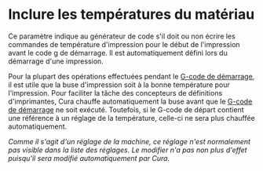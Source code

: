 Inclure les températures du matériau
====
Ce paramètre indique au générateur de code s'il doit ou non écrire les commandes de température d'impression pour le début de l'impression avant le code g de démarrage. Il est automatiquement défini lors du démarrage d'une impression.

Pour la plupart des opérations effectuées pendant le [G-code de démarrage](machine_start_gcode.md), il est utile que la buse d'impression soit à la bonne température pour l'impression. Pour faciliter la tâche des concepteurs de définitions d'imprimantes, Cura chauffe automatiquement la buse avant que le [G-code de démarrage](machine_start_gcode.md) ne soit exécuté. Toutefois, si le G-code de départ contient une référence à un réglage de la température, celle-ci ne sera plus chauffée automatiquement.

*Comme il s'agit d'un réglage de la machine, ce réglage n'est normalement pas visible dans la liste des réglages. Le modifier n'a pas non plus d'effet puisqu'il sera modifié automatiquement par Cura.*
